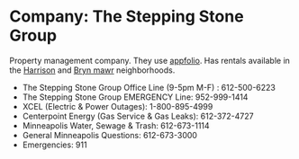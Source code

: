 # Company: The Stepping Stone Group

Property management company. They use [appfolio](../749). Has rentals available in the [Harrison](../747) and [Bryn mawr](../746) neighborhoods.

- The Stepping Stone Group Office Line (9-5pm M-F) : 612-500-6223
- The Stepping Stone Group EMERGENCY Line: 952-999-1414
- XCEL (Electric & Power Outages): 1-800-895-4999
- Centerpoint Energy (Gas Service & Gas Leaks): 612-372-4727
- Minneapolis Water, Sewage & Trash: 612-673-1114
- General Minneapolis Questions: 612-673-3000
- Emergencies: 911

